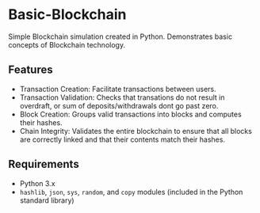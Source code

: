 # Basic-Blockchain

Simple Blockchain simulation created in Python. Demonstrates basic concepts of Blockchain technology.

## Features
- Transaction Creation: Facilitate transactions between users.
- Transaction Validation: Checks that transations do not result in overdraft, or sum of deposits/withdrawals dont go past zero.
- Block Creation: Groups valid transactions into blocks and computes their hashes.
- Chain Integrity: Validates the entire blockchain to ensure that all blocks are correctly linked and that their contents match their hashes.

## Requirements
- Python 3.x
- `hashlib`, `json`, `sys`, `random`, and `copy` modules (included in the Python standard library)
